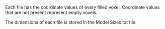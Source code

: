 Each file has the coordinate values of every filled voxel. Coordinate values that are not present represent empty voxels.

The dimensions of each file is stored in the Model Sizes.txt file.
